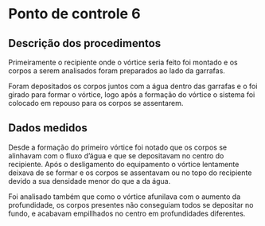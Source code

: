 # Ponto de controle 6

## Descrição dos procedimentos
<p>Primeiramente o recipiente onde o vórtice seria feito foi montado e os corpos a serem analisados foram preparados ao lado da garrafas.<p/>
<p>Foram depositados os corpos juntos com a água dentro das garrafas e o foi girado para formar o vórtice, logo após a formação do vórtice o sistema foi colocado em repouso para os corpos se assentarem.<p/>


## Dados medidos
<p>Desde a formação do primeiro vórtice foi notado que os corpos se alinhavam com o fluxo d’água e que se depositavam no centro do recipiente. Após o desligamento do equipamento o vórtice lentamente deixava de se formar e os corpos se assentavam ou no topo do recipiente devido a sua densidade menor do que a da água.<p/>
<p>Foi analisado também que como o vórtice afunilava com o aumento da profundidade, os corpos presentes não conseguiam todos se depositar no fundo, e acabavam empillhados no centro em profundidades diferentes.<p/>


